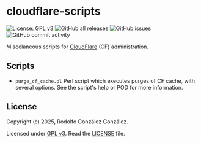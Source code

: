 # cloudflare-scripts

[![License: GPL v3](https://img.shields.io/badge/License-GPLv3-blue.svg)](https://www.gnu.org/licenses/gpl-3.0)
![GitHub all releases](https://img.shields.io/github/downloads/rgglez/cloudflare-scripts/total) 
![GitHub issues](https://img.shields.io/github/issues/rgglez/cloudflare-scripts) 
![GitHub commit activity](https://img.shields.io/github/commit-activity/y/rgglez/cloudflare-scripts)

Miscelaneous scripts for [CloudFlare](https://cloudflare.com) (CF) administration.

## Scripts

* ```purge_cf_cache.pl``` Perl script which executes purges of CF cache, with several options. See the script's help or POD for more information.

## License

Copyright (c) 2025, Rodolfo González González.

Licensed under [GPL v3](https://www.gnu.org/licenses/gpl-3.0.en.html). Read the [LICENSE](LICENSE) file.
